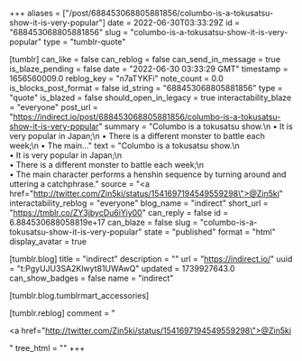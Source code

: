 +++
aliases = ["/post/688453068805881856/columbo-is-a-tokusatsu-show-it-is-very-popular"]
date = 2022-06-30T03:33:29Z
id = "688453068805881856"
slug = "columbo-is-a-tokusatsu-show-it-is-very-popular"
type = "tumblr-quote"

[tumblr]
can_like = false
can_reblog = false
can_send_in_message = true
is_blaze_pending = false
date = "2022-06-30 03:33:29 GMT"
timestamp = 1656560009.0
reblog_key = "n7aTYKFi"
note_count = 0.0
is_blocks_post_format = false
id_string = "688453068805881856"
type = "quote"
is_blazed = false
should_open_in_legacy = true
interactability_blaze = "everyone"
post_url = "https://indirect.io/post/688453068805881856/columbo-is-a-tokusatsu-show-it-is-very-popular"
summary = "Columbo is a tokusatsu show.\n • It is very popular in Japan;\n • There is a different monster to battle each week;\n • The main..."
text = "Columbo is a tokusatsu show.\n<br/>• It is very popular in Japan;\n<br/>• There is a different monster to battle each week;\n<br/>• The main character performs a henshin sequence by turning around and uttering a catchphrase."
source = "<a href=\"http://twitter.com/Zin5ki/status/1541697194549559298\">@Zin5ki</a>"
interactability_reblog = "everyone"
blog_name = "indirect"
short_url = "https://tmblr.co/ZY3jbycDu6iYiy00"
can_reply = false
id = 6.884530688058819e+17
can_blaze = false
slug = "columbo-is-a-tokusatsu-show-it-is-very-popular"
state = "published"
format = "html"
display_avatar = true

[tumblr.blog]
title = "indirect"
description = ""
url = "https://indirect.io/"
uuid = "t:PgyUJU3SA2Klwyt81UWAwQ"
updated = 1739927643.0
can_show_badges = false
name = "indirect"

[tumblr.blog.tumblrmart_accessories]

[tumblr.reblog]
comment = "<p><a href=\"http://twitter.com/Zin5ki/status/1541697194549559298\">@Zin5ki</a></p>"
tree_html = ""
+++
